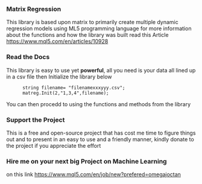 ### Matrix Regression

This library is based upon matrix to primarily create multiple dynamic regression models using ML5 programming language for more information about the functions and how the library was built read this Article https://www.mql5.com/en/articles/10928

### Read the Docs 

This library is easy to use yet **powerful**, all you need is your data all lined up in a csv file then Initialize the library below
```
      string filename= "filenamexxxyyy.csv";
      matreg.Init(2,"1,3,4",filename);
```
You can then procedd to using the functions and methods from the library

### Support the Project 

This is a free and open-source project that has cost me time to figure things out and to present in an easy to use and a friendly manner, kindly donate to the project if you appreciate the effort

### Hire me on your next big Project on Machine Learning 

on this link https://www.mql5.com/en/job/new?prefered=omegajoctan